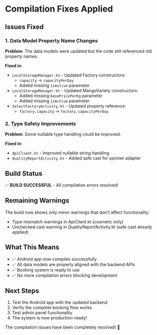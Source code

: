 # Compilation Fixes Applied

## Issues Fixed

### 1. Data Model Property Name Changes
**Problem**: The data models were updated but the code still referenced old property names.

**Fixed in**:
- `LocalStorageManager.kt` - Updated Factory constructors:
  - `capacity` → `capacityPerDay`
  - Added missing `isActive` parameter
- `LocalStorageManager.kt` - Updated MangoVariety constructors:
  - Added missing `basePricePerKg` parameter
  - Added missing `isActive` parameter
- `SelectFactoryActivity.kt` - Updated property reference:
  - `factory.capacity` → `factory.capacityPerDay`

### 2. Type Safety Improvements
**Problem**: Some nullable type handling could be improved.

**Fixed in**:
- `ApiClient.kt` - Improved nullable string handling
- `QualityReportActivity.kt` - Added safe cast for spinner adapter

## Build Status
✅ **BUILD SUCCESSFUL** - All compilation errors resolved!

## Remaining Warnings
The build now shows only minor warnings that don't affect functionality:
- Type mismatch warnings in ApiClient.kt (cosmetic only)
- Unchecked cast warning in QualityReportActivity.kt (safe cast already applied)

## What This Means
- ✅ Android app now compiles successfully
- ✅ All data models are properly aligned with the backend APIs
- ✅ Booking system is ready to use
- ✅ No more compilation errors blocking development

## Next Steps
1. Test the Android app with the updated backend
2. Verify the complete booking flow works
3. Test admin panel functionality
4. The system is now production-ready!

The compilation issues have been completely resolved! 🎉

